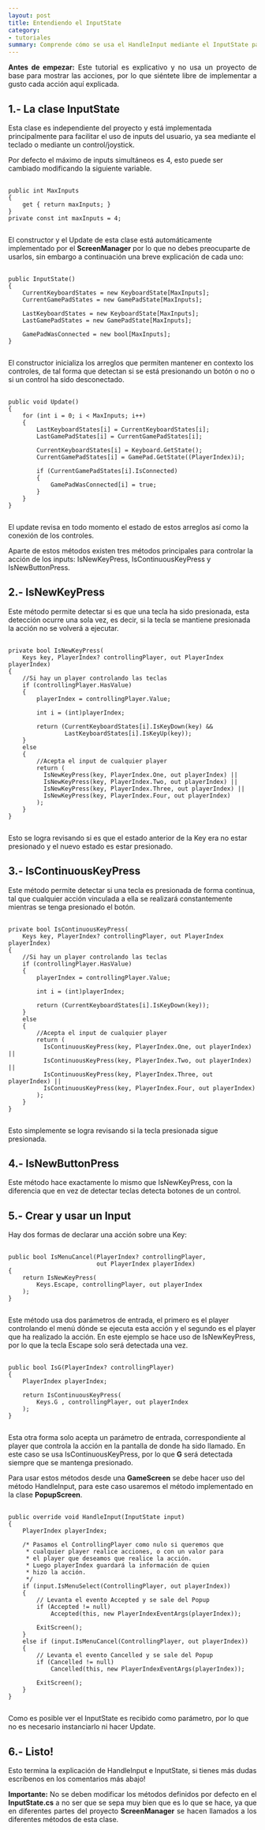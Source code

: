 ```yaml
---
layout: post
title: Entendiendo el InputState
category:
- tutoriales
summary: Comprende cómo se usa el HandleInput mediante el InputState para agregar controles en cualquier parte de tu juego.
---
```


<p class="ribbon-alert b-blue" align="justify"><strong>Antes de empezar:</strong> Este tutorial es explicativo y no usa un proyecto de base para mostrar las acciones, por lo que siéntete libre de implementar a gusto cada acción aquí explicada.</p>

## 1.- La clase InputState

Esta clase es independiente del proyecto y está implementada principalmente para facilitar el uso de inputs del usuario, ya sea mediante el teclado o mediante un control/joystick.

Por defecto el máximo de inputs simultáneos es 4, esto puede ser cambiado modificando la siguiente variable.

<pre class="prettyprint">
    <code class="language-cs">
public int MaxInputs
{
    get { return maxInputs; }
}
private const int maxInputs = 4;
    </code>
</pre>

El constructor y el Update de esta clase está automáticamente implementado por el **ScreenManager** por lo que no debes preocuparte de usarlos, sin embargo a continuación una breve explicación de cada uno:

<pre class="prettyprint">
    <code class="language-cs">
public InputState()
{
    CurrentKeyboardStates = new KeyboardState[MaxInputs];
    CurrentGamePadStates = new GamePadState[MaxInputs];

    LastKeyboardStates = new KeyboardState[MaxInputs];
    LastGamePadStates = new GamePadState[MaxInputs];

    GamePadWasConnected = new bool[MaxInputs];
}
    </code>
</pre>

El constructor inicializa los arreglos que permiten mantener en contexto los controles, de tal forma que detectan si se está presionando un botón o no o si un control ha sido desconectado.

<pre class="prettyprint">
    <code class="language-cs">
public void Update()
{
    for (int i = 0; i < MaxInputs; i++)
    {
        LastKeyboardStates[i] = CurrentKeyboardStates[i];
        LastGamePadStates[i] = CurrentGamePadStates[i];

        CurrentKeyboardStates[i] = Keyboard.GetState();
        CurrentGamePadStates[i] = GamePad.GetState((PlayerIndex)i);

        if (CurrentGamePadStates[i].IsConnected)
        {
            GamePadWasConnected[i] = true;
        }
    }
}
    </code>
</pre>

El update revisa en todo momento el estado de estos arreglos así como la conexión de los controles.

Aparte de estos métodos existen tres métodos principales para controlar la acción de los inputs: IsNewKeyPress, IsContinuousKeyPress y IsNewButtonPress.

## 2.- IsNewKeyPress

Este método permite detectar si es que una tecla ha sido presionada, esta detección ocurre una sola vez, es decir, si la tecla se mantiene presionada la acción no se volverá a ejecutar.

<pre class="prettyprint">
    <code class="language-cs">
private bool IsNewKeyPress(
    Keys key, PlayerIndex? controllingPlayer, out PlayerIndex playerIndex)
{
    //Si hay un player controlando las teclas
    if (controllingPlayer.HasValue)
    {
        playerIndex = controllingPlayer.Value;

        int i = (int)playerIndex;

        return (CurrentKeyboardStates[i].IsKeyDown(key) &&
                LastKeyboardStates[i].IsKeyUp(key));
    }
    else
    {
        //Acepta el input de cualquier player
        return (
          IsNewKeyPress(key, PlayerIndex.One, out playerIndex) ||
          IsNewKeyPress(key, PlayerIndex.Two, out playerIndex) ||
          IsNewKeyPress(key, PlayerIndex.Three, out playerIndex) ||
          IsNewKeyPress(key, PlayerIndex.Four, out playerIndex)
        );
    }
}
    </code>
</pre>

Esto se logra revisando si es que el estado anterior de la Key era no estar presionado y el nuevo estado es estar presionado.

## 3.- IsContinuousKeyPress

Este método permite detectar si una tecla es presionada de forma continua, tal que cualquier acción vinculada a ella se realizará constantemente mientras se tenga presionado el botón.

<pre class="prettyprint">
    <code class="language-cs">
private bool IsContinuousKeyPress(
    Keys key, PlayerIndex? controllingPlayer, out PlayerIndex playerIndex)
{
    //Si hay un player controlando las teclas
    if (controllingPlayer.HasValue)
    {
        playerIndex = controllingPlayer.Value;

        int i = (int)playerIndex;

        return (CurrentKeyboardStates[i].IsKeyDown(key));
    }
    else
    {
        //Acepta el input de cualquier player
        return (
          IsContinuousKeyPress(key, PlayerIndex.One, out playerIndex) ||
          IsContinuousKeyPress(key, PlayerIndex.Two, out playerIndex) ||
          IsContinuousKeyPress(key, PlayerIndex.Three, out playerIndex) ||
          IsContinuousKeyPress(key, PlayerIndex.Four, out playerIndex)
        );
    }
}
    </code>
</pre>

Esto simplemente se logra revisando si la tecla presionada sigue presionada.

## 4.- IsNewButtonPress

Este método hace exactamente lo mismo que IsNewKeyPress, con la diferencia que en vez de detectar teclas detecta botones de un control.

## 5.- Crear y usar un Input

Hay dos formas de declarar una acción sobre una Key:

<pre class="prettyprint">
    <code class="language-cs">
public bool IsMenuCancel(PlayerIndex? controllingPlayer,
                         out PlayerIndex playerIndex)
{
    return IsNewKeyPress(
        Keys.Escape, controllingPlayer, out playerIndex
    );
}
    </code>
</pre>

Este método usa dos parámetros de entrada, el primero es el player controlando el menú dónde se ejecuta esta acción y el segundo es el player que ha realizado la acción. En este ejemplo se hace uso de IsNewKeyPress, por lo que la tecla Escape solo será detectada una vez.

<pre class="prettyprint">
    <code class="language-cs">
public bool IsG(PlayerIndex? controllingPlayer)
{
    PlayerIndex playerIndex;

    return IsContinuousKeyPress(
        Keys.G , controllingPlayer, out playerIndex
    );
}
    </code>
</pre>

Esta otra forma solo acepta un parámetro de entrada, correspondiente al player que controla la acción en la pantalla de donde ha sido llamado. En este caso se usa IsContinuousKeyPress, por lo que **G** será detectada siempre que se mantenga presionado.

Para usar estos métodos desde una **GameScreen** se debe hacer uso del método HandleInput, para este caso usaremos el método implementado en la clase **PopupScreen**.

<pre class="prettyprint">
    <code class="language-cs">
public override void HandleInput(InputState input)
{
    PlayerIndex playerIndex;

    /* Pasamos el ControllingPlayer como nulo si queremos que
     * cualquier player realice acciones, o con un valor para 
     * el player que deseamos que realice la acción.
     * Luego playerIndex guardará la información de quien
     * hizo la acción.
     */
    if (input.IsMenuSelect(ControllingPlayer, out playerIndex))
    {
        // Levanta el evento Accepted y se sale del Popup
        if (Accepted != null)
            Accepted(this, new PlayerIndexEventArgs(playerIndex));

        ExitScreen();
    }
    else if (input.IsMenuCancel(ControllingPlayer, out playerIndex))
    {
        // Levanta el evento Cancelled y se sale del Popup
        if (Cancelled != null)
            Cancelled(this, new PlayerIndexEventArgs(playerIndex));

        ExitScreen();
    }
}
    </code>
</pre>

Como es posible ver el InputState es recibido como parámetro, por lo que no es necesario instanciarlo ni hacer Update.

## 6.- Listo!

Esto termina la explicación de HandleInput e InputState, si tienes más dudas escríbenos en los comentarios más abajo!

<p class="ribbon-alert b-red" align="justify"><strong>Importante:</strong> No se deben modificar los métodos definidos por defecto en el <strong>InputState.cs</strong> a no ser que se sepa muy bien que es lo que se hace, ya que en diferentes partes del proyecto <strong>ScreenManager</strong> se hacen llamados a los diferentes métodos de esta clase.</p>

